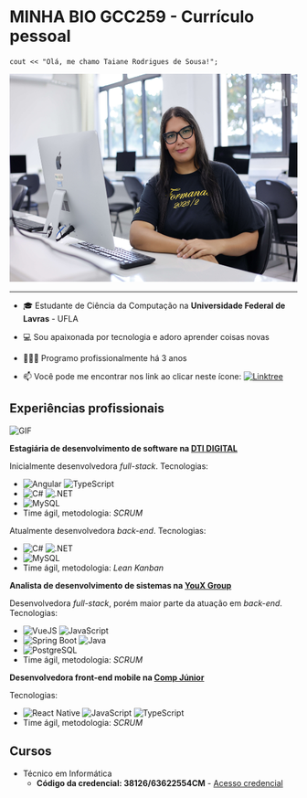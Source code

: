 # MINHA BIO GCC259 - Currículo pessoal

```
cout << "Olá, me chamo Taiane Rodrigues de Sousa!";
```
<p align="center">
  <img src="foto.jpg" width="547" height="364">
</p>

---

- 🎓 Estudante de Ciência da Computação na **Universidade Federal de Lavras** - UFLA
- 💻 Sou apaixonada por tecnologia e adoro aprender coisas novas
- 👩🏽‍💻 Programo profissionalmente há 3 anos

- 📫 Você pode me encontrar nos link ao clicar neste ícone: [<img alt="Linktree" width="25px" src="https://seeklogo.com/images/L/linktree-logo-6FC3ADB679-seeklogo.com.png">](https://linktr.ee/taianers)

## Experiências profissionais

<img alt="GIF" src="https://media.giphy.com/media/xThuWu82QD3pj4wvEQ/giphy.gif" width = 200/>

**Estagiária de desenvolvimento de software na [DTI DIGITAL](https://www.dtidigital.com.br/)**

Inicialmente desenvolvedora _full-stack_.
Tecnologias:

- ![Angular](https://img.shields.io/badge/-Angular-05122A?style=flat&logo=angular) ![TypeScript](https://img.shields.io/badge/-TypeScript-05122A?style=flat&logo=typescript)
- ![C#](https://img.shields.io/badge/-CSharp-05122A?style=flat&logo=csharp) ![.NET](https://img.shields.io/badge/-.NET-05122A?style=flat&logo=dotnet)
- ![MySQL](https://img.shields.io/badge/-MySQL-05122A?style=flat&logo=mysql)
- Time ágil, metodologia: _SCRUM_

Atualmente desenvolvedora _back-end_.
Tecnologias:

- ![C#](https://img.shields.io/badge/-CSharp-05122A?style=flat&logo=csharp) ![.NET](https://img.shields.io/badge/-.NET-05122A?style=flat&logo=dotnet)
- ![MySQL](https://img.shields.io/badge/-MySQL-05122A?style=flat&logo=mysql)
- Time ágil, metodologia: _Lean Kanban_

**Analista de desenvolvimento de sistemas na [YouX Group](https://youxgroup.com.br/)**

Desenvolvedora _full-stack_, porém maior parte da atuação em _back-end_.
Tecnologias:

- ![VueJS](https://img.shields.io/badge/-VueJS-05122A?style=flat&logo=vue.js) ![JavaScript](https://img.shields.io/badge/-JavaScript-05122A?style=flat&logo=javascript)
- ![Spring Boot](https://img.shields.io/badge/-Spring%20Boot-05122A?style=flat&logo=springboot) ![Java](https://img.shields.io/badge/-Java-05122A?style=flat&logo=java)
- ![PostgreSQL](https://img.shields.io/badge/-PostgreSQL-05122A?style=flat&logo=postgresql)
- Time ágil, metodologia: _SCRUM_

**Desenvolvedora front-end mobile na [Comp Júnior](https://compjunior.com.br/)**

Tecnologias:

- ![React Native](https://img.shields.io/badge/-React%20Native-05122A?style=flat&logo=react) ![JavaScript](https://img.shields.io/badge/-JavaScript-05122A?style=flat&logo=javascript) ![TypeScript](https://img.shields.io/badge/-TypeScript-05122A?style=flat&logo=typescript)
- Time ágil, metodologia: _SCRUM_

## Cursos

- Técnico em Informática
  - **Código da credencial: 38126/63622554CM** - [Acesso credencial](http://sistec.mec.gov.br/validadenacional)
